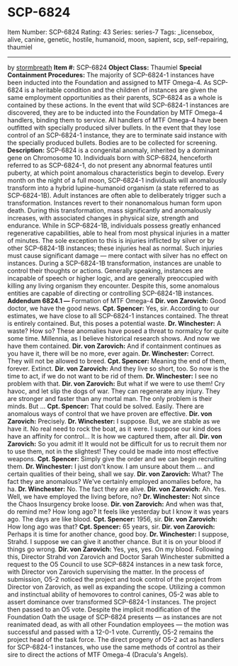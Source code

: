 # SCP-6824
Item Number: SCP-6824
Rating: 43
Series: series-7
Tags: _licensebox, alive, canine, genetic, hostile, humanoid, moon, sapient, scp, self-repairing, thaumiel

---

by [stormbreath](/stormbreath)
**Item #:** SCP-6824
**Object Class:** Thaumiel
**Special Containment Procedures:** The majority of SCP-6824-1 instances have been inducted into the Foundation and assigned to MTF Omega-4. As SCP-6824 is a heritable condition and the children of instances are given the same employment opportunities as their parents, SCP-6824 as a whole is contained by these actions.
In the event that wild SCP-6824-1 instances are discovered, they are to be inducted into the Foundation by MTF Omega-4 handlers, binding them to service.
All handlers of MTF Omega-4 have been outfitted with specially produced silver bullets. In the event that they lose control of an SCP-6824-1 instance, they are to terminate said instance with the specially produced bullets. Bodies are to be collected for screening.
**Description:** SCP-6824 is a congenital anomaly, inherited by a dominant gene on Chromosome 10. Individuals born with SCP-6824, henceforth referred to as SCP-6824-1, do not present any abnormal features until puberty, at which point anomalous characteristics begin to develop.
Every month on the night of a full moon, SCP-6824-1 individuals will anomalously transform into a hybrid lupine-humanoid organism (a state referred to as SCP-6824-1B). Adult instances are often able to deliberately trigger such a transformation. Instances revert to their nonanomalous human form upon death.
During this transformation, mass significantly and anomalously increases, with associated changes in physical size, strength and endurance. While in SCP-6824-1B, individuals possess greatly enhanced regenerative capabilities, able to heal from most physical injuries in a matter of minutes. The sole exception to this is injuries inflicted by silver or by other SCP-6824-1B instances; these injuries heal as normal. Such injuries must cause significant damage — mere contact with silver has no effect on instances.
During a SCP-6824-1B transformation, instances are unable to control their thoughts or actions. Generally speaking, instances are incapable of speech or higher logic, and are generally preoccupied with killing any living organism they encounter. Despite this, some anomalous entities are capable of directing or controlling SCP-6824-1B instances.
**Addendum 6824.1 —** Formation of MTF Omega-4
**Dir. von Zarovich:** Good doctor, we have the good news.
**Cpt. Spencer:** Yes, sir. According to our estimates, we have close to all SCP-6824-1 instances contained. The threat is entirely contained. But, this poses a potential waste.
**Dr. Winchester:** A waste? How so? These anomalies have posed a threat to normalcy for quite some time. Millennia, as I believe historical research shows. And now we have them contained.
**Dir. von Zarovich:** And if containment continues as you have it, there will be no more, ever again.
**Dr. Winchester:** Correct. They will not be allowed to breed.
**Cpt. Spencer:** Meaning the end of them, forever. Extinct.
**Dir. von Zarovich:** And they live so short, too. So now is the time to act, if we do not want to be rid of them.
**Dr. Winchester:** I see no problem with that.
**Dir. von Zarovich:** But what if we were to use them! Cry havoc, and let slip the dogs of war. They can regenerate any injury. They are stronger and faster than any mortal man. The only problem is their minds. But …
**Cpt. Spencer:** That could be solved. Easily. There are anomalous ways of control that we have proven are effective.
**Dir. von Zarovich:** Precisely.
**Dr. Winchester:** I suppose. But, we are stable as we have it. No real need to rock the boat, as it were. I suppose our kind does have an affinity for control… It is how we captured them, after all.
**Dir. von Zarovich:** So you admit it! It would not be difficult for us to recruit them nor to use them, not in the slightest! They could be made into most effective weapons.
**Cpt. Spencer:** Simply give the order and we can begin recruiting them.
**Dr. Winchester:** I just don't know. I am unsure about them … and certain qualities of their being, shall we say.
**Dir. von Zarovich:** What? The fact they are anomalous? We've certainly employed anomalies before, ha ha.
**Dr. Winchester:** No. The fact they are alive.
**Dir. von Zarovich:** Ah. Yes. Well, we have employed the living before, no?
**Dr. Winchester:** Not since the Chaos Insurgency broke loose.
**Dir. von Zarovich:** And when was that, do remind me? How long ago? It feels like yesterday but I know it was years ago. The days are like blood.
**Cpt. Spencer:** 1956, sir.
**Dir. von Zarovich:** How long ago was that?
**Cpt. Spencer:** 65 years, sir.
**Dir. von Zarovich:** Perhaps it is time for another chance, good boy.
**Dr. Winchester:** I suppose, Strahd. I suppose we can give it another chance. But it is on your blood if things go wrong.
**Dir. von Zarovich:** Yes, yes, yes. On my blood.
Following this, Director Strahd von Zarovich and Doctor Sarah Winchester submitted a request to the O5 Council to use SCP-6824 instances in a new task force, with Director von Zarovich supervising the matter. In the process of submission, O5-2 noticed the project and took control of the project from Director von Zarovich, as well as expanding the scope. Utilizing a common and instinctual ability of hemovores to control canines, O5-2 was able to assert dominance over transformed SCP-6824-1 instances.
The project then passed to an O5 vote. Despite the implicit modification of the Foundation Oath the usage of SCP-6824 presents — as instances are not reanimated dead, as with all other Foundation employees — the motion was successful and passed with a 12-0-1 vote.
Currently, O5-2 remains the project head of the task force. The direct progeny of O5-2 act as handlers for SCP-6824-1 instances, who use the same methods of control as their sire to direct the actions of MTF Omega-4 (Dracula's Angels).